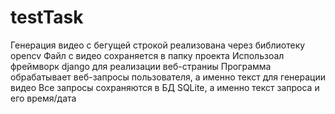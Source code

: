 # testTask
Генерация видео с бегущей строкой реализована через библиотеку opencv
Файл с видео сохраняется в папку проекта
Использоал фреймворк django для реализации веб-страниы
Программа обрабатывает веб-запросы пользователя, а именно текст для генерации видео
Все запросы сохраняются в БД SQLite, а именно текст запроса и его время/дата

